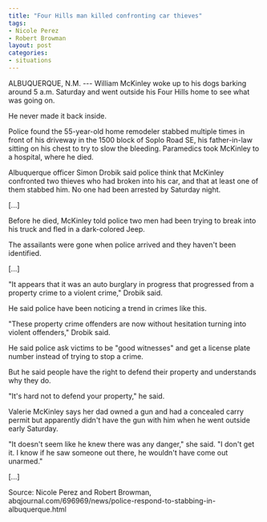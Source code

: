 ```yaml
---
title: "Four Hills man killed confronting car thieves"
tags:
- Nicole Perez
- Robert Browman
layout: post
categories:
- situations
---
```


ALBUQUERQUE, N.M. --- William McKinley woke up to his dogs barking around 5 a.m. Saturday and went outside his Four Hills home to see what was going on.

He never made it back inside.

Police found the 55-year-old home remodeler stabbed multiple times in front of his driveway in the 1500 block of Soplo Road SE, his father-in-law sitting on his chest to try to slow the bleeding. Paramedics took McKinley to a hospital, where he died.

Albuquerque officer Simon Drobik said police think that McKinley confronted two thieves who had broken into his car, and that at least one of them stabbed him. No one had been arrested by Saturday night.

\[...\]

Before he died, McKinley told police two men had been trying to break into his truck and fled in a dark-colored Jeep.

The assailants were gone when police arrived and they haven't been identified.

\[...\]

"It appears that it was an auto burglary in progress that progressed from a property crime to a violent crime," Drobik said.

He said police have been noticing a trend in crimes like this.

"These property crime offenders are now without hesitation turning into violent offenders," Drobik said.

He said police ask victims to be "good witnesses" and get a license plate number instead of trying to stop a crime.

But he said people have the right to defend their property and understands why they do.

"It's hard not to defend your property," he said.

Valerie McKinley says her dad owned a gun and had a concealed carry permit but apparently didn't have the gun with him when he went outside early Saturday.

"It doesn't seem like he knew there was any danger," she said. "I don't get it. I know if he saw someone out there, he wouldn't have come out unarmed."

\[...\]

Source: Nicole Perez and Robert Browman, abqjournal.com/696969/news/police-respond-to-stabbing-in-albuquerque.html

